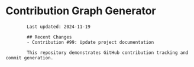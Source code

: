 # Contribution Graph Generator
            
            Last updated: 2024-11-19
            
            ## Recent Changes
            - Contribution #99: Update project documentation
            
            This repository demonstrates GitHub contribution tracking and commit generation.
        